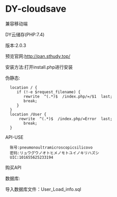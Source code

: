 # DY-cloudsave

兼容移动端

DY云储存(PHP:7.4)

版本:2.0.3

预览官网:http://pan.sthudy.top/


安装方法:打开install.php进行安装

伪静态:

      location / { 
         if (!-e $request_filename) {
         	rewrite  ^(.*)$  /index.php/=/$1  last;
         	break;
         }
      }
      location /User { 
          rewrite  ^(.*)$  /index.php/=Error  last;
         	break;
      }
      
API-USE

      账号:pneumonoultramicroscopicsilicovo
      密码:リュウグウノオトヒメノモトユイノキリハズシ
      UIC:101655625233194

购买API 


数据库:

  导入数据库文件：User_Load_info.sql
